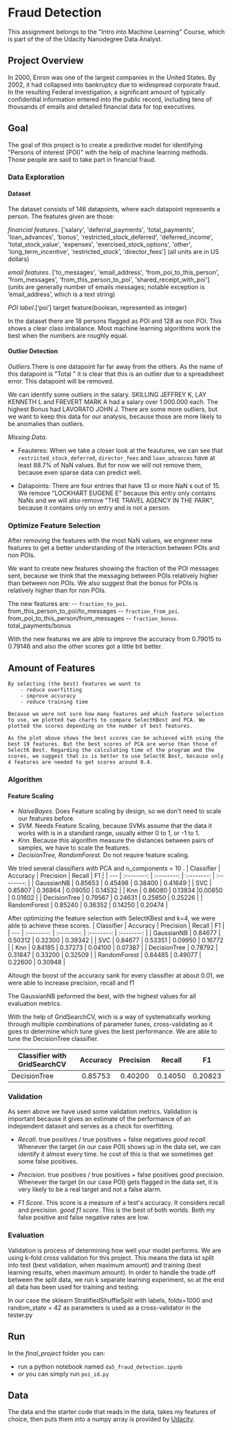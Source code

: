 # Fraud Detection
 This assignment belongs to the "Intro into Machine Learning" Course, which is part of the of the Udacity Nanodegree Data Analyst.

## Project Overview
 In 2000, Enron was one of the largest companies in the United States. By 2002, it had collapsed into bankruptcy due to widespread corporate fraud. In the resulting Federal investigation, a significant amount of typically confidential information entered into the public record, including tens of thousands of emails and detailed financial data for top executives.

## Goal
The goal of this project is to create a predictive model for identifying "Persons of interest (POI)" with the help of machine learning methods. Those people are said to take part in financial fraud.
 
### Data Exploration
#### Dataset
The dataset consists of 146 datapoints, where each datapoint represents a person. The features given are those:

*financial features*. ['salary', 'deferral_payments', 'total_payments', 'loan_advances', 'bonus', 'restricted_stock_deferred', 'deferred_income', 'total_stock_value', 'expenses', 'exercised_stock_options', 'other', 'long_term_incentive', 'restricted_stock', 'director_fees'] (all units are in US dollars)

*email features*. ['to_messages', 'email_address', 'from_poi_to_this_person', 'from_messages', 'from_this_person_to_poi', 'shared_receipt_with_poi'] (units are generally number of emails messages; notable exception is ‘email_address’, which is a text string)

*POI label*.[‘poi’] target feature(boolean, represented as integer)

In the dataset there are 18 persons flagged as POI and 128 as non POI. This shows a clear class imbalance. Most machine learning algorithms work the best when the numbers are roughly equal.

#### Outlier Detection
*Outliers*.There is one datapoint far far away from the others. As the name of this datapoint is "Total " it is clear that this is an outlier due to a spreadsheet error.  This datapoint will be removed.

We can identify some outliers in the salary. SKILLING JEFFREY K, LAY KENNETH L and FREVERT MARK A had a salary over 1.000.000 each. The highest Bonus had LAVORATO JOHN J. There are some more outliers, but we want to keep this data for our analysis, because those are more likely to be anomalies than outliers.

*Missing Data*.
- Feauteres: When we take a closer look at the feautures, we can see that 
`restricted_stock_deferred`, `director_fees` and `loan_advances` have at least 88.7% of NaN values. But for now we will not remove them, because even sparse data can predict well.

- Datapoints:
There are four entries that have 13 or more NaN s out of 15. We remove "LOCKHART EUGENE E" because this entry only contains NaNs and we will also remove "THE TRAVEL AGENCY IN THE PARK", because it contains only on entry and is not a person.

### Optimize Feature Selection

After removing the features with the most NaN values, we engineer new features to get a better understanding of the interaction between POIs and non POIs.

We want to create new features showing the fraction of the POI messages sent, because we think that the messaging between POIs relatively higher than between non POIs. We also suggest that the bonus for POIs is relatively higher than for non POIs.

The new features are:
-- `fraction_to_poi`. from_this_person_to_poi/to_messages
-- `fraction_from_poi`. from_poi_to_this_person/from_messages
-- `fraction_bonus`. total_payments/bonus

With the new features we are able to improve the accuracy from 0.79015 to 0.79146 and also the other scores got a little bit better.

## Amount of Features

    By selecting (the best) features we want to 
        - reduce overfitting
        - improve accuracy
        - reduce training time

    Because we were not sure how many features and which feature selection to use, we plotted two charts to compare SelectKBest and PCA. We plotted the scores depending on the number of best features.

    As the plot above shows the best scores can be achieved with using the best 19 features. But the best scores of PCA are worse than those of SelectK Best. Regarding the calculating time of the program and the scores, we suggest that is is better to use SelectK Best, because only 4 features are needed to get scores around 0.4.



### Algorithm

#### Feature Scaling

- *NaiveBayes.* Does Feature scaling by design, so we don't need to scale our features before.
- *SVM.* Needs Feature Scaling, because SVMs assume that the data it works with is in a standard range, usually either 0 to 1, or -1 to 1.
- *Knn.* Because this algorithm measure the distances between pairs of samples, we have to scale the features.
- *DecisionTree, RandomForest.* Do not require feature scaling.

We tried several classifiers _with_ PCA and n_components = 10 .
| Classifier | Accuracy | Precision  | Recall  | F1  |
| --- | :--------: | :--------: | :--------: | :--------: |
| GaussianNB | 0.85653 | 0.45498 | 0.38400 | 0.41649 |
| SVC | 0.85807 | 0.36864 | 0.09050 | 0.14532 |
| Knn | 0.86080 | 0.13934 |0.00850 | 0.01602 |
| DecisionTree | 0.79567 | 0.24631 | 0.25850 | 0.25226 |
| RandomForest | 0.85240 | 0.36352 | 0.14250 | 0.20474 |

After optimizing the feature selection with SelectKBest and k=4, we were able to achieve these scores.
| Classifier | Accuracy | Precision  | Recall  | F1  |
| --- | :--------: | :--------: | :--------: | :--------: |
| GaussianNB | 0.84677 | 0.50312 | 0.32300 | 0.39342 |
| SVC | 0.84677 | 0.53351 | 0.09950 | 0.16772 |
| Knn | 0.84185 | 0.37273 | 0.04100 | 0.07387 |
| DecisionTree | 0.78792 | 0.31847 | 0.33200 | 0.32509 |
| RandomForest | 0.84485 | 0.49077 | 0.22600 | 0.30948 |

Altough the boost of the accuracy sank for every classifier at about 0.01, we were able to increase precision, recall and f1

The GaussianNB peformed the best, with the highest values for all evaluation metrics.

With the help of GridSearchCV, wich is a way of systematically working through multiple combinations of parameter tunes, cross-validating as it goes to determine which tune gives the best performance. We are able to tune the DecisionTree classifier.

| Classifier with GridSearchCV | Accuracy | Precision  | Recall  | F1  |
| --- |:--------:|:--------:|:--------:|:--------: |
| DecisionTree | 0.85753 | 0.40200 | 0.14050 | 0.20823 |

### Validation

As seen above we have used some validation metrics.
Validation is important because it gives an estimate of the performance of an independent dataset and serves as a check for overfitting.

- *Recall*.
true positives / true positives + false negatives
_good recall_. Whenever the target (in our case POI) shows up in the data set, we can identify it almost every time. he cost of this is that we sometimes get some false positives.
 
- *Precision*. 
true positives / true positives + false positives
_good precision_. Whenever the target (in our case POI) gets flagged in the data set, it is very likely to be a real target and not a false alarm.  

- *F1 Score*.
This score is a measure of a test's accuracy. It considers recall and precision.
_good f1 score_. This is the best of both worlds. Both my false positive and false negative rates are low.

### Evaluation

Validation is process of determining how well your model performs. We are using k-fold cross validation for this project. This means the data ist split into test (best validation, when maximum amount) and training (best learning results, when maximum amount). In order to handle the trade off between the split data, we run k separate learning experiment, so at the end all data has been used for training and testing.

In our case the  sklearn StratifiedShuffleSplit with labels, folds=1000 and random_state = 42 as parameters is used as a cross-validator in the tester.py

## Run
In the _final_project_ folder you can:
 - run a python notebook named `da5_fraud_detection.ipynb`
 - or you can simply run `poi_id.py`

## Data
 The data and the starter code that reads in the data, takes my features of choice, then puts them into a numpy array is provided by [Udacity](https://github.com/udacity/ud120-projects).
